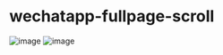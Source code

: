 # wechatapp-fullpage-scroll
![image](https://github.com/rongj/wechatapp-cascade-filter/blob/master/filter.GIF)
![image](https://github.com/rongj/wechatapp-cascade-filter/blob/master/scrollloading.GIF)
